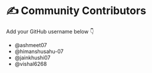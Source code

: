 # ✍️ Community Contributors  

Add your GitHub username below 👇  

- @ashmeet07
- @himanshusahu-07
- @jainkhushi07
- @vishal6268
